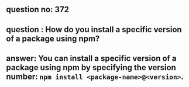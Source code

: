 
      
## question no: 372

## question : How do you install a specific version of a package using npm?

## answer: You can install a specific version of a package using npm by specifying the version number: `npm install <package-name>@<version>`.
      